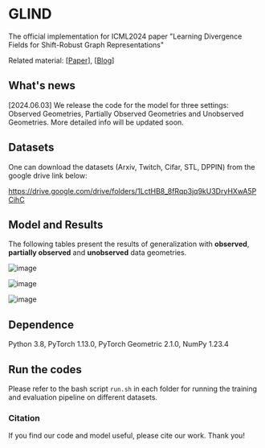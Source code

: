 # GLIND

The official implementation for ICML2024 paper "Learning Divergence Fields for Shift-Robust Graph Representations"

Related material: [[Paper]()], [[Blog]()]

## What's news

[2024.06.03] We release the code for the model for three settings: Observed Geometries, Partially Observed Geometries and Unobserved Geometries. More detailed info will be updated soon.

## Datasets

One can download the datasets (Arxiv, Twitch, Cifar, STL, DPPIN) from the google drive link below:

https://drive.google.com/drive/folders/1LctHB8_8fRqp3jq9kU3DryHXwA5PCihC

## Model and Results

The following tables present the results of generalization with **observed**, **partially observed** and **unobserved** data geometries.

![image](https://github.com/fannie1208/GLIND/assets/89764090/ea2c785b-7011-4d04-b8c8-5a328d33f984)

![image](https://github.com/fannie1208/GLIND/assets/89764090/e7a18465-22e0-4c25-aaac-41bf2bb687b8)

![image](https://github.com/fannie1208/GLIND/assets/89764090/89313ec2-54bc-47e5-8dba-61ffa62f7f17)


## Dependence

Python 3.8, PyTorch 1.13.0, PyTorch Geometric 2.1.0, NumPy 1.23.4

## Run the codes

Please refer to the bash script `run.sh` in each folder for running the training and evaluation pipeline on different datasets.

### Citation

If you find our code and model useful, please cite our work. Thank you!
